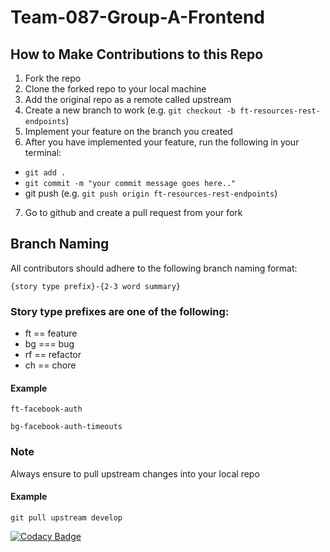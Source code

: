 # Team-087-Group-A-Frontend
## How to Make Contributions to this Repo

1. Fork the repo
2. Clone the forked repo to your local machine
3. Add the original repo as a remote called upstream
4. Create a new branch to work (e.g. `git checkout -b ft-resources-rest-endpoints`)
5. Implement your feature on the branch you created
6. After you have implemented your feature, run the following in your terminal:

* `git add .`
* `git commit -m "your commit message goes here.."`
* git push (e.g. `git push origin ft-resources-rest-endpoints`)

7. Go to github and create a pull request from your fork

## Branch Naming

All contributors should adhere to the following branch naming format: 
```
{story type prefix}-{2-3 word summary}
```

### Story type prefixes are one of the following:

* ft == feature
* bg === bug
* rf == refactor
* ch == chore

#### Example 

```
ft-facebook-auth
```
```
bg-facebook-auth-timeouts
```

### Note
Always ensure to pull upstream changes into your local repo

#### Example
```
git pull upstream develop
```



[![Codacy Badge](https://api.codacy.com/project/badge/Grade/41eac457f8404b4095b4b9f9a5dd7621)](https://app.codacy.com/gh/BuildForSDGCohort2/Team-087-Group-A-Frontend?utm_source=github.com&utm_medium=referral&utm_content=BuildForSDGCohort2/Team-087-Group-A-Frontend&utm_campaign=Badge_Grade_Settings)
